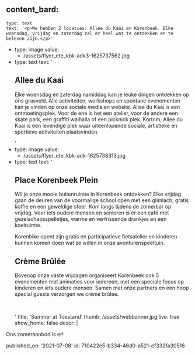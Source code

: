 content_bard:
  -
    type: text
    text: '<p>We hebben 2 locaties: Allee du Kaai en Korenbeek. Elke woensdag, vrijdag en zaterdag zal er heel wat te ontdekken en te beleven zijn.</p>'
  -
    type: image
    value:
      - /assets/flyer_ete_kbk-adk3-1625737562.jpg
  -
    type: text
    text: '<h2>Allee du Kaai</h2><p>Elke woensdag en zaterdag namiddag kan je leuke dingen ontdekken op ons grasveld. Alle activiteiten, workshops en spontane evenementen kan je vinden op onze sociale media en website. Allee du Kaai is een ontmoetingsplek. Voor de ene is het een atelier, voor de andere een skate park, een graffiti walhalla of een picknick plek. Kortom, Allee du Kaai is een levendige plek waar uiteenlopende sociale, artistieke en sportieve activiteiten plaatsvinden.</p>'
  -
    type: image
    value:
      - /assets/flyer_ete_kbk-adk-1625738313.jpg
  -
    type: text
    text: '<h2>Place Korenbeek Plein</h2><p>Wil je onze mooie buitenruimte in Korenbeek ontdekken? Elke vrijdag gaan de deuren van de voormalige school open met een glimlach, gratis koffie en een geweldige sfeer. Kom langs tijdens de zomerbar op vrijdag. Voor iets oudere mensen en senioren is er een café met gezelschapsspelletjes, warme en verfrissende drankjes en een koelruimte.&nbsp;</p><p>Korenbike opent zijn gratis en participatieve fietsatelier en kinderen kunnen komen doen wat ze willen in onze avonturenspeeltuin.&nbsp;</p><h2>Crème Brûlée</h2><p>Bovenop onze vaste vrijdagen organiseert Korenbeek ook 5 evenementen met animaties voor iedereen, met een speciale focus op kinderen en iets oudere mensen. Samen met onze partners en een hoop special guests verzorgen we crème brûlée.&nbsp;</p><p><br></p>'
title: 'Summer at Toestand'
thumb: /assets/webbanner.jpg
live: true
show_home: false
descr: |
  <p>Ons zomeraanbod is er!
  </p>
published_on: '2021-07-08'
id: 710422e5-b334-46d0-a521-ef332fa30516
